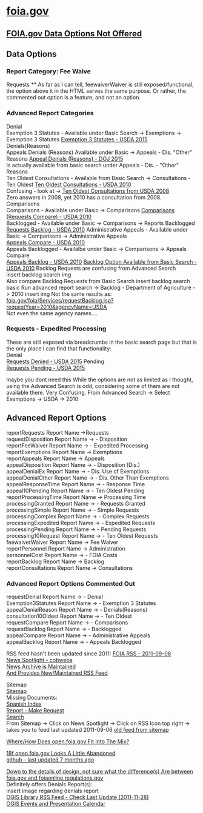 # [foia.gov](https://www.foia.gov/)  

## [FOIA.gov Data Options Not Offered](https://www.foia.gov/data.html)  

## Data Options
### Report Category: Fee Waive  
Requests ** As far as I can tell, feewaiverWaiver is still exposed/functional, the option above it in the HTML serves the same purpose. Or rather, the commented out option is a feature, and not an option.  

### Advanced Report Categories  
Denial  
Exemption 3 Statutes - Available under Basic Search -> Exemptions -> Exemption 3 Statutes [Exemption 3 Statutes - USDA 2015](https://www.foia.gov/foia/Services/Exemption3Statutes.jsp?requestYear=2015&agencyName=USDA)  
Denials(Reasons)  
Appeals Denials (Reasons) Available under Basic -> Appeals - Dis. "Other" Reasons [Appeal Denials (Reasons) - DOJ 2015](https://www.foia.gov/foia/Services/appealDenialReason.jsp?requestYear=2015&agencyName=DOJ)  
Is actually available from basic search under Appeals - Dis. - "Other" Reasons  
Ten Oldest Consultations - Available from Basic Search -> Consultations - Ten Oldest
[Ten Oldest Consultations - USDA 2010](https://www.foia.gov/foia/Services/consultation10Oldest.jsp?requestYear=2010&agencyName=USDA)  
Confusing - look at -> [Ten Oldest Consultations from USDA 2008](https://www.foia.gov/foia/Services/consultation10Oldest.jsp?requestYear=2008&agencyName=USDA)  
Zero answers in 2008, yet 2010 has a consultation from 2008.  
Comparisons  
  Comparisons - Available under Basic -> Comparisons
  [Comparisons (Requests Compare) - USDA 2010](https://www.foia.gov/foia/Services/requestCompare.jsp?requestYear=2010&agencyName=USDA)  
  Backlogged - Available under Basic -> Comparisons -> Reports Backlogged  
  [Requests Backlog - USDA 2010](https://www.foia.gov/foia/Services/requestBacklog.jsp?requestYear=2010&agencyName=USDA) 
  Administrative Appeals - Available under Basic -> Comparisons -> Administrative Appeals  
  [Appeals Compare - USDA 2010](https://www.foia.gov/foia/Services/appealCompare.jsp?requestYear=2010&agencyName=USDA)  
  Appeals Backlogged - Availalbe under Basic -> Comparisons -> Appeals Compare  
  [Appeals Backlog - USDA 2010](https://www.foia.gov/foia/Services/appealBacklog.jsp?requestYear=2010&agencyName=USDA)
  [Backlog Option Available from Basic Search - USDA 2010](https://www.foia.gov/foia/Services/DataBacklog.jsp?requestYear=2010&agencyName=USDA) Backlog Requests are confusing from Advanced Search  
  insert backlog search img  
  Also compare Backlog Requests from Basic Search
  insert backlog search basic
  Run advanced report search -> Backlog - Department of Agriculture -> 2010
insert img
Not the same results as: [foia.gov/foia/Services/requestBacklog.jsp?requestYear=2010&agencyName=USDA](https://www.foia.gov/foia/Services/requestBacklog.jsp?requestYear=2010&agencyName=USDA)  
Not even the same agency names....  

### Requests - Expedited Processing  
These are still exposed via breadcrumbs in the basic search page but that is the only place I can find that functionality:  
Denial  
[Requests Denied - USDA 2015](https://www.foia.gov/foia/Services/RequestDenial.jsp?requestYear=2015&agencyName=USDA) 
Pending  
[Requests Pending - USDA 2015](https://www.foia.gov/foia/Services/RequestPending.jsp?requestYear=2015&agencyName=USDA)  

maybe you dont need this
While the options are not as limited as I thought, using the Advanced Search is odd, considering some of them are not available there. 
Very Confusing. From Advanced Search -> Select Exemptions -> USDA -> 2010  



## Advanced Report Options  
reportRequests      Report Name ->Requests  
requestDisposition      Report Name ->   - Disposition  
reportFeeWaiver      Report Name ->   - Expedited Processing  
reportExemptions      Report Name -> Exemptions  
reportAppeals      Report Name -> Appeals  
appealDisposition      Report Name ->   - Disposition (Dis.)  
appealDenialEx      Report Name ->   - Dis. Use of Exemptions  
appealDenialOther      Report Name ->   - Dis. Other Than Exemptions  
appealResponseTime      Report Name ->   - Response Time  
appeal10Pending      Report Name ->   - Ten Oldest Pending  
reportProcessingTime      Report Name -> Processing Time  
processingGranted      Report Name ->   - Requests Granted  
processingSimple      Report Name ->   - Simple Requests  
processingComplex      Report Name ->   - Complex Requests  
processingExpedited      Report Name ->   - Expedited Requests  
processingPending      Report Name ->   - Pending Requests  
processing10Request      Report Name ->   - Ten Oldest Requests  
feewaiverWaiver      Report Name -> Fee Waiver  
reportPersonnel      Report Name -> Administration  
personnelCost      Report Name ->   - FOIA Costs  
reportBacklog      Report Name -> Backlog  
reportConsultations      Report Name -> Consultations  

### Advanced Report Options Commented Out  
requestDenial      Report Name ->   - Denial  
Exemption3Statutes      Report Name ->   - Exemption 3 Statutes  
appealDenialReason      Report Name ->   - Denials(Reasons)  
consultation10Oldest      Report Name ->   - Ten Oldest  
requestCompare      Report Name ->   - Comparisons  
requestBacklog      Report Name ->   - Backlogged  
appealCompare      Report Name ->   - Administrative Appeals  
appealBacklog      Report Name ->   - Appeals Backlogged  

RSS feed hasn't been updated since 2011:
[FOIA RSS - 2011-09-06](https://www.foia.gov/xml/foiarss.xml)  
[News Spotlight - cobwebs](https://www.foia.gov/news-spotlight.html)  
[News Archive is Maintained](https://www.foia.gov/news-archive.html)  
[And Provides New/Maintained RSS Feed](https://www.foia.gov/iso/opa/foia/foiarss.xml)  

Sitemap  
[Sitemap](https://www.foia.gov/sitemap.html)  
Missing Documents:  
[Spanish Index](https://www.foia.gov/index-es.html)  
[Report - Make Request](https://www.foia.gov/report-makerequest.html)  
[Search](https://www.foia.gov/search.html)  
From Sitemap -> Click on News Spotlight -> Click on RSS Icon top right -> takes you to feed last updated 2011-09-06
[old feed from sitemap](https://www.foia.gov/xml/foiarss.xml)  

[Where/How Does open.foia.gov Fit Into The Mix?](https://open.foia.gov/)  

[18f open.foia.gov Looks A Little Abandoned](http://foia-hub.readthedocs.io/en/latest/api.html)  
[github - last updated 7 months ago](https://github.com/18F/foia-hub)  

[Down to the details of design, not sure what the difference(s) Are between foia.gov and foiaonline.regulations.gov](https://foiaonline.regulations.gov/foia/action/public/report)  
Definitely offers Denials Report(s):  
insert image regarding denials report  
[OGIS Library RSS Feed - Check Last Update (2011-11-28)](https://ogis.archives.gov/Page298_Topic8.rss)  
[OGIS Events and Presentation Calendar](https://ogis.archives.gov/Page298_Topic7.rss)  

